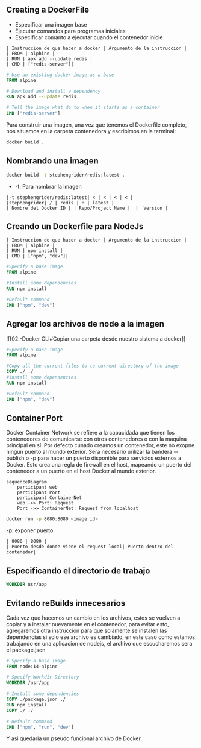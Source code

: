 ## Creating a DockerFile
+ Especificar una imagen base
+ Ejecutar comandos para programas iniciales
+ Especificar comanto a ejecutar cuando el contenedor inicie

```sheet
| Instruccion de que hacer a docker | Argumento de la instruccion |
| FROM | alphine |
| RUN | apk add --update redis |
| CMD | ["redis-server"]|
```

```Dockerfile
# Use an existing docker image as a base
FROM alpine 

# Download and install a dependency
RUN apk add --update redis

# Tell the image what do to when it starts as a container
CMD ["redis-server"]

```

Para construir una imagen, una vez que tenemos el Dockerfile completo, nos situamos en la carpeta contenedora y escribimos en la terminal: 
```zsh
docker build .
```

## Nombrando una imagen
```zsh
docker build -t stephengrider/redis:latest .
```
+ -t: Para nombrar la imagen
```sheet
|-t stephengrider/redis:latest| < | < | < | < |
|stephengrider| / | redis | : | latest |
| Nombre del Docker ID | | Repo/Project Name |  |  Version |
```

## Creando un Dockerfile para NodeJs

```sheet
| Instruccion de que hacer a docker | Argumento de la instruccion |
| FROM | alphine |
| RUN | npm install |
| CMD | ["npm", "dev"]|
```

```Dockerfile
#Specify a base image
FROM alpine

#Install some dependencies
RUN npm install

#Default command
CMD ["npm", "dev"]
```
## Agregar los archivos de node a la imagen
![[02.-Docker CLI#Copiar una carpeta desde nuestro sistema a docker]]
```Dockerfile
#Specify a base image
FROM alpine

#Copy all the current files to te current directory of the image
COPY ./ ./
#Install some dependencies
RUN npm install

#Default command
CMD ["npm", "dev"]
```
## Container Port
Docker Container Network se refiere a la capacidada que tienen los contenedores de comunicarse con otros contenedores o con la maquina principal en sí.
Por defecto cunado creamos un contenedor, este no exopne ningun puerto al mundo exterior. Sera necesario urilizar la bandera --publish o -p para hacer un puerto disponible para servicios externos a Docker. Esto crea una regla de firewall en el host, mapeando un puerto del contenedor a un puerto en el host Docker al mundo esterior.
```mermaid
sequenceDiagram
	participant web
	participant Port
	participant ContainerNet
	web ->> Port: Request
	Port ->> ContainerNet: Request from localhost
```
```zsh
docker run -p 8080:8080 <image id>
```
-p: exponer puerto
```sheet
| 8080 | 8080 |
| Puerto desde donde viene el request local| Puerto dentro del contenedor|
```

## Especificando el directorio de trabajo
```Dockerfile
WORKDIR usr/app
```

## Evitando reBuilds innecesarios
Cada vez que hacemos un cambio en los archivos, estos se vuelven a copiar y a instalar nuevamente en el contenedor, para evitar esto, agregaremos otra instruccion para que solamente se instalen las dependencias si solo ese archivo es cambiado, en este caso como estamos trabajando en una aplicacion de nodejs, el archivo que escucharemos sera el package.json
```Dockerfile
# Specify a base image
FROM node:14-alpine

# Specify Workdir Directory
WORKDIR /usr/app

# Install some dependencies
COPY ./package.json ./
RUN npm install
COPY ./ ./

# Default command
CMD ["npm", "run", "dev"]
```
Y asi quedaria un pseudo funcional archivo de Docker.